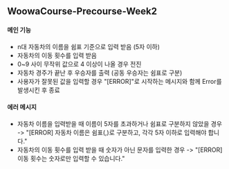 ## WoowaCourse-Precourse-Week2

#### 메인 기능
- n대 자동차의 이름을 쉼표 기준으로 입력 받음 (5자 이하)
- 자동차의 이동 횟수를 입력 받음
- 0~9 사이 무작위 값으로 4 이상이 나올 경우 전진
- 자동차 경주가 끝난 후 우승자를 출력 (공동 우승자는 쉼표로 구분)
- 사용자가 잘못된 값을 입력할 경우 "[ERROR]"로 시작하는 메시지와 함께 Error를 발생시킨 후 종료

#### 에러 메시지
- 자동차 이름을 입력받을 때 이름이 5자를 초과하거나 쉼표로 구분하지 않았을 경우 -> "[ERROR] 자동차 이름은 쉼표(,)로 구분하고, 각각 5자 이하로 입력해야 합니다."
- 자동차의 이동 횟수를 입력 받을 때 숫자가 아닌 문자를 입력한 경우 -> "[ERROR] 이동 횟수는 숫자로만 입력할 수 있습니다."